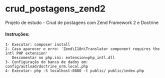 # crud_postagens_zend2

Projeto de estudo - Crud de postagens com Zend Framework 2 e Doctrine

#### Instruções:
    1- Executar: composer install
    2- Caso aparecer o erro: 'Zend\I18n\Translator component requires the intl PHP extension'
       Descomentar no php.ini: extension=php_intl.dll
    3- Configuração do banco de dados em: config/autload/doctrine_orm.local.php
    4- Executar: php -S localhost:8080 -t public/ public/index.php
